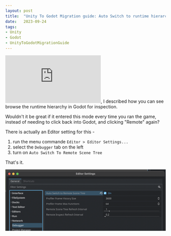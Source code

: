 ```yaml
---
layout: post
title:  "Unity To Godot Migration guide: Auto Switch to runtime hierarchy setting"
date:   2023-09-24
tags:
- Unity
- Godot
- UnityToGodotMigrationGuide
---
```

![In an earlier post](http://robochase6000.github.io/2023/09/23/unity-to-godot-migration-guide-browse-runtime-hierarchy.html), I described how you can see browse the runtime hierarchy in Godot for inspection.

Wouldn't it be great if it entered this mode every time you ran the game, instead of needing to click back into Godot, and clicking "Remote" again?

There is actually an Editor setting for this - 

1. run the menu commande `Editor > Editor Settings...`
2. select the `Debugger` tab on the left
3. turn on `Auto Switch To Remote Scene Tree`

That's it.

![Auto Switch to Remote Scene Tree setting](/docs/assets/images/godot-auto-switch-to-runtime-scene-tree.png)
